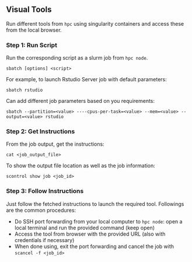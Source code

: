 ## Visual Tools

Run different tools from `hpc` using singularity containers and access these from the local browser.

### Step 1: Run Script
Run the corresponding script as a slurm job from `hpc node`.
```
sbatch [options] <script>
```
For example, to launch Rstudio Server job with default parameters:
```
sbatch rstudio
```
Can add different job parameters based on you requirements:
```
sbatch --partition=<value> ----cpus-per-task=<value> --mem=<value> --output=<value> rstudio
```

### Step 2: Get Instructions
From the job output, get the instructions:
```
cat <job_output_file>
```
To show the output file location as well as the job information:
```
scontrol show job <job_id>
```

### Step 3: Follow Instructions
Just follow the fetched instructions to launch the required tool. Followings are the common procedures:

- Do SSH port forwarding from your local computer to `hpc node`: open a local terminal and run the provided command (keep open)
- Access the tool from browser with the provided URL (also with credentials if necessary)
- When done using, exit the port forwarding and cancel the job with `scancel -f <job_id>`


